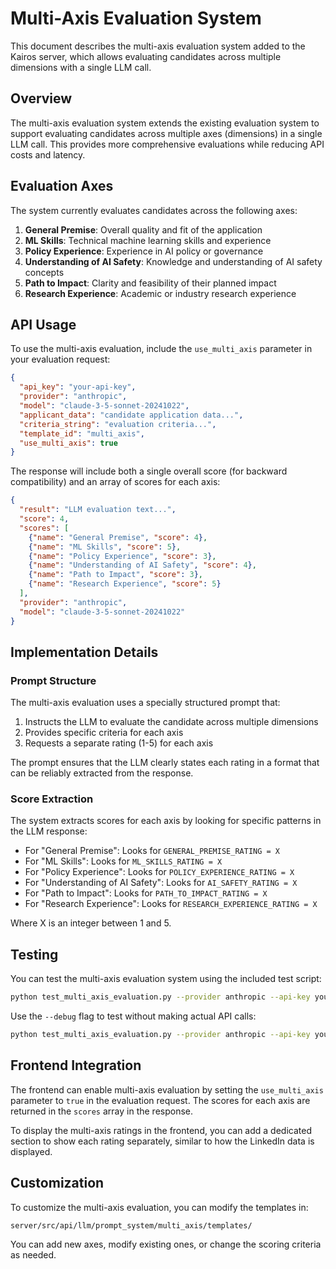# Multi-Axis Evaluation System

This document describes the multi-axis evaluation system added to the Kairos server, which allows evaluating candidates across multiple dimensions with a single LLM call.

## Overview

The multi-axis evaluation system extends the existing evaluation system to support evaluating candidates across multiple axes (dimensions) in a single LLM call. This provides more comprehensive evaluations while reducing API costs and latency.

## Evaluation Axes

The system currently evaluates candidates across the following axes:

1. **General Premise**: Overall quality and fit of the application
2. **ML Skills**: Technical machine learning skills and experience
3. **Policy Experience**: Experience in AI policy or governance
4. **Understanding of AI Safety**: Knowledge and understanding of AI safety concepts
5. **Path to Impact**: Clarity and feasibility of their planned impact
6. **Research Experience**: Academic or industry research experience

## API Usage

To use the multi-axis evaluation, include the `use_multi_axis` parameter in your evaluation request:

```json
{
  "api_key": "your-api-key",
  "provider": "anthropic",
  "model": "claude-3-5-sonnet-20241022",
  "applicant_data": "candidate application data...",
  "criteria_string": "evaluation criteria...",
  "template_id": "multi_axis",
  "use_multi_axis": true
}
```

The response will include both a single overall score (for backward compatibility) and an array of scores for each axis:

```json
{
  "result": "LLM evaluation text...",
  "score": 4,
  "scores": [
    {"name": "General Premise", "score": 4},
    {"name": "ML Skills", "score": 5},
    {"name": "Policy Experience", "score": 3},
    {"name": "Understanding of AI Safety", "score": 4},
    {"name": "Path to Impact", "score": 3},
    {"name": "Research Experience", "score": 5}
  ],
  "provider": "anthropic",
  "model": "claude-3-5-sonnet-20241022"
}
```

## Implementation Details

### Prompt Structure

The multi-axis evaluation uses a specially structured prompt that:

1. Instructs the LLM to evaluate the candidate across multiple dimensions
2. Provides specific criteria for each axis
3. Requests a separate rating (1-5) for each axis

The prompt ensures that the LLM clearly states each rating in a format that can be reliably extracted from the response.

### Score Extraction

The system extracts scores for each axis by looking for specific patterns in the LLM response:

- For "General Premise": Looks for `GENERAL_PREMISE_RATING = X`
- For "ML Skills": Looks for `ML_SKILLS_RATING = X`
- For "Policy Experience": Looks for `POLICY_EXPERIENCE_RATING = X`
- For "Understanding of AI Safety": Looks for `AI_SAFETY_RATING = X`
- For "Path to Impact": Looks for `PATH_TO_IMPACT_RATING = X`
- For "Research Experience": Looks for `RESEARCH_EXPERIENCE_RATING = X`

Where X is an integer between 1 and 5.

## Testing

You can test the multi-axis evaluation system using the included test script:

```bash
python test_multi_axis_evaluation.py --provider anthropic --api-key your-api-key
```

Use the `--debug` flag to test without making actual API calls:

```bash
python test_multi_axis_evaluation.py --provider anthropic --api-key your-api-key --debug
```

## Frontend Integration

The frontend can enable multi-axis evaluation by setting the `use_multi_axis` parameter to `true` in the evaluation request. The scores for each axis are returned in the `scores` array in the response.

To display the multi-axis ratings in the frontend, you can add a dedicated section to show each rating separately, similar to how the LinkedIn data is displayed.

## Customization

To customize the multi-axis evaluation, you can modify the templates in:

```
server/src/api/llm/prompt_system/multi_axis/templates/
```

You can add new axes, modify existing ones, or change the scoring criteria as needed.